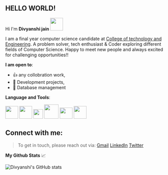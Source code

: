 ## **HELLO WORLD!**  
Hi I'm **Divyanshi jain** <img src="https://camo.githubusercontent.com/e8e7b06ecf583bc040eb60e44eb5b8e0ecc5421320a92929ce21522dbc34c891/68747470733a2f2f6d656469612e67697068792e636f6d2f6d656469612f6876524a434c467a6361737252346961377a2f67697068792e676966" width="40" height="40" />


I am a final year computer science candidate at [College of technology and Engineering](https://www.ctae.ac.in/). A problem solver, tech enthusiast & Coder exploring different fields of Computer Science.
Happy to meet new people and always excited for challenging opportunities!!

**I am open to**:

- :+1: any collobration work,
- :scroll: Development projects,
- :floppy_disk: Database management 

**Language and Tools**:

<img src= "https://user-images.githubusercontent.com/54709490/147850442-dab7350d-8af3-48ac-b89b-642903f3d90f.png" width="40" height="40" /> <img src= "https://user-images.githubusercontent.com/54709490/147850469-72e17272-f7ff-4cdf-b68a-4301e54f64f3.png" width="40" height="40" /> <img src= "https://user-images.githubusercontent.com/54709490/147850591-6eeecede-9203-4e2e-ab05-217de9b36044.png" width="30" height="30" /> <img src= "https://user-images.githubusercontent.com/54709490/147850593-fa7cf1a3-1777-4135-854e-7caf3c59f886.png" width="45" height="45" /> <img src= "https://user-images.githubusercontent.com/54709490/148487046-f8751716-f4a7-4b71-a99e-67d683b50543.png" width="40" height="35" /> <img src= "https://user-images.githubusercontent.com/54709490/148956998-d2ce9da3-4cc6-4127-b1dd-65ae1f624e14.png" width="40" height="40" />



## Connect with me:



> To get in touch, please reach out via:
> [Gmail](divyanshijain174@gmail.com) 
> [LinkedIn](https://www.linkedin.com/in/divyanshijain/) 
> [Twitter](https://twitter.com/DivyanshiJain_) 



    
**My Github Stats** :chart_with_upwards_trend:


![Divyanshi's GitHub stats](https://github-readme-stats.vercel.app/api?username=DivyanshijainDj&theme=dark&show_icons=true)
